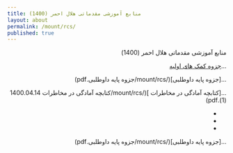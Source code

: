 ```yaml
---
title: منابع آموزشی مقدماتی هلال احمر (1400)
layout: about
permalink: /mount/rcs/
published: true
---
```

<div dir="rtl">
  
منابع آموزشی مقدماتی هلال احمر (1400)




...[جزوه کمک های اولیه](/mount/rcs/2جزوه.pdf)
  

...[جزوه پایه داوطلبی](/mount/rcs/جزوه پایه داوطلبی.pdf)


...[کتابچه آمادگی در مخاطرات ](/mount/rcs/کتابچه آمادگی در مخاطرات 1400.04.14 (1).pdf)
  
  
  
  
  
  
  
  -
  -
  -
  
  
...[جزوه پایه داوطلبی](/mount/rcs/جزوه پایه داوطلبی.pdf)


  
  
  
  
  





